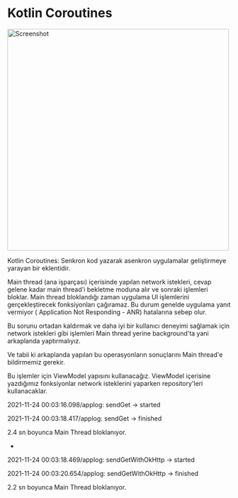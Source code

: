 # Kotlin Coroutines

<img src="https://yuklio.com/f/qSXgG-screenshot_20211124_003524_com.muratlakodla.kotlin_coroutines.jpg" alt="Screenshot" width="500"/>


Kotlin Coroutines: Senkron kod yazarak asenkron uygulamalar geliştirmeye yarayan bir eklentidir.

Main thread (ana işparçası) içerisinde yapılan network istekleri, cevap gelene kadar main thread'i bekletme moduna alır ve sonraki işlemleri bloklar. Main thread bloklandığı zaman uygulama UI işlemlerini gerçekleştirecek fonksiyonları çağıramaz. Bu durum genelde uygulama yanıt vermiyor (
Application Not Responding - ANR) hatalarına sebep olur.

Bu sorunu ortadan kaldırmak ve daha iyi bir kullanıcı deneyimi sağlamak için network istekleri gibi işlemleri Main thread yerine background'ta yani arkaplanda yaptırmalıyız.

Ve tabii ki arkaplanda yapılan bu operasyonların sonuçlarını Main thread'e bildirmemiz gerekir.

Bu işlemler için ViewModel yapısını kullanacağız. ViewModel içerisine yazdığımız fonksiyonlar network isteklerini yaparken repository'leri kullanacaklar.


2021-11-24 00:03:16.098/applog: sendGet -> started 

2021-11-24 00:03:18.417/applog: sendGet -> finished

2.4 sn boyunca Main Thread bloklanıyor.

-

2021-11-24 00:03:18.469/applog: sendGetWithOkHttp -> started 

2021-11-24 00:03:20.654/applog: sendGetWithOkHttp -> finished

2.2 sn boyunca Main Thread bloklanıyor.